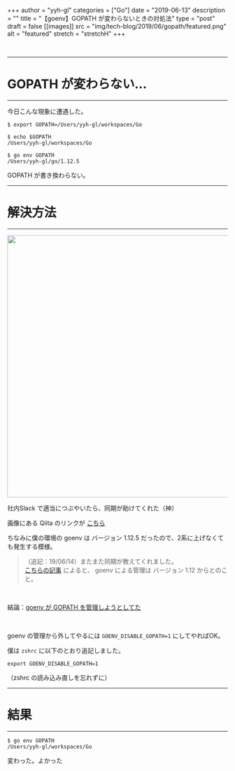 +++
author = "yyh-gl"
categories = ["Go"]
date = "2019-06-13"
description = ""
title = "【goenv】GOPATH が変わらないときの対処法"
type = "post"
draft = false
[[images]]
  src = "img/tech-blog/2019/06/gopath/featured.png"
  alt = "featured"
  stretch = "stretchH"
+++

<br>

---
# GOPATH が変わらない…
---

今日こんな現象に遭遇した。

```
$ export GOPATH=/Users/yyh-gl/workspaces/Go

$ echo $GOPATH
/Users/yyh-gl/workspaces/Go

$ go env GOPATH
/Users/yyh-gl/go/1.12.5
```

GOPATH が書き換わらない。


---
# 解決方法
---

<img src="https://yyh-gl.github.io/tech-blog/img/tech-blog/2019/06/gopath/help.png" width="600">


社内Slack で適当につぶやいたら、同期が助けてくれた（神）

画像にある Qiita のリンクが [こちら](https://qiita.com/gimKondo/items/add08298e24ae400505e)

ちなみに僕の環境の goenv は バージョン 1.12.5 だったので、2系に上げなくても発生する模様。

> （追記：19/06/14）またまた同期が教えてくれました。<br>
> [こちらの記事](https://blog.ast.moe/blog/2019-03-26/) によると、
> goenv による管理は バージョン 1.12 からとのこと。

<br>

結論：<u>goenv が GOPATH を管理しようとしてた</u>


<br>

goenv の管理から外してやるには `GOENV_DISABLE_GOPATH=1` にしてやればOK。

僕は `zshrc` に以下のとおり追記しました。

`export GOENV_DISABLE_GOPATH=1`

（zshrc の読み込み直しを忘れずに）


---
# 結果
---

```
$ go env GOPATH
/Users/yyh-gl/workspaces/Go
```

変わった。よかった
